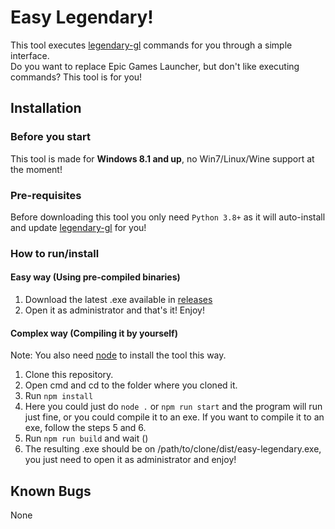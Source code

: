 
# Easy Legendary!

This tool executes [legendary-gl](https://github.com/derrod/legendary) commands for you through a simple interface.\
Do you want to replace Epic Games Launcher, but don't like executing commands? This tool is for you!



## Installation

### Before you start

This tool is made for **Windows 8.1 and up**, no Win7/Linux/Wine support at the moment!

### Pre-requisites

Before downloading this tool you only need `Python 3.8+` as it will auto-install and update [legendary-gl](https://github.com/derrod/legendary) for you!

### How to run/install

#### Easy way (Using pre-compiled binaries)

1. Download the latest .exe available in [releases](https://github.com/angelcmhxd/easy-legendary/releases/latest)
2. Open it as administrator and that's it! Enjoy!
#### Complex way (Compiling it by yourself)
Note: You also need [node](https://nodejs.org/) to install the tool this way. 
1. Clone this repository.
2. Open cmd and cd to the folder where you cloned it.
3. Run `npm install`
4. Here you could just do `node .`  or `npm run start` and the program will run just fine, or you could compile it to an exe. If you want to compile it to an exe, follow the steps 5 and 6.
5. Run `npm run build` and wait ()
6. The resulting .exe should be on /path/to/clone/dist/easy-legendary.exe, you just need to open it as administrator and enjoy!

## Known Bugs
None
